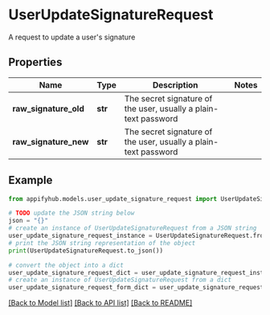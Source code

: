 # UserUpdateSignatureRequest

A request to update a user's signature

## Properties

Name | Type | Description | Notes
------------ | ------------- | ------------- | -------------
**raw_signature_old** | **str** | The secret signature of the user, usually a plain-text password | 
**raw_signature_new** | **str** | The secret signature of the user, usually a plain-text password | 

## Example

```python
from appifyhub.models.user_update_signature_request import UserUpdateSignatureRequest

# TODO update the JSON string below
json = "{}"
# create an instance of UserUpdateSignatureRequest from a JSON string
user_update_signature_request_instance = UserUpdateSignatureRequest.from_json(json)
# print the JSON string representation of the object
print(UserUpdateSignatureRequest.to_json())

# convert the object into a dict
user_update_signature_request_dict = user_update_signature_request_instance.to_dict()
# create an instance of UserUpdateSignatureRequest from a dict
user_update_signature_request_form_dict = user_update_signature_request.from_dict(user_update_signature_request_dict)
```
[[Back to Model list]](../README.md#documentation-for-models) [[Back to API list]](../README.md#documentation-for-api-endpoints) [[Back to README]](../README.md)


